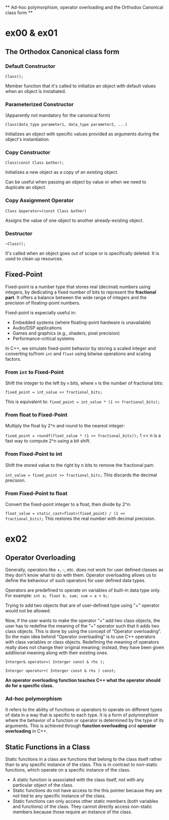 ** Ad-hoc polymorphism, operator overloading
and the Orthodox Canonical class form ** 

# ex00 & ex01
## The Orthodox Canonical class form
### Default Constructor
`Class();`

Member function that it's called to initialize an object with default values when an object is instatiated.
### Parameterized Constructor
(Apparently not mandatory for the canonical form)

`Class(data_type parameter1, data_type parameter2, ...)`

Initializes an object with specific values provided as arguments during the object's instantiation.
### Copy Constructor
`Class(const Class &other);`

Initializes a new object as a copy of an existing object.

Can be useful when passing an object by value or when we need to duplicate an object.
### Copy Assignment Operator
`Class &operator=(const Class &other)`

Assigns the value of one object to another already-existing object.
### Destructor
`~Class();`

It's called when an object goes out of scope or is specifically deleted.
It is used to clean up resources.


## Fixed-Point
Fixed-point is a number type that stores real (decimal) numbers using integers, by dedicating a fixed number of bits to represent the **fractional part**. It offers a balance between the wide range of integers and the precision of floating-point numbers.

Fixed-point is especially useful in:
- Embedded systems (where floating-point hardware is unavailable)
- Audio/DSP applications
- Games and graphics (e.g., shaders, pixel precision)
- Performance-critical systems

In C++, we simulate fixed-point behavior by storing a scaled integer and converting to/from `int` and `float` using bitwise operations and scaling factors.

### From `int` to Fixed-Point

Shift the integer to the left by `n` bits, where `n` is the number of fractional bits:

` fixed_point = int_value << fractional_bits; `
 
This is equivalent to:
` fixed_point = int_value * (1 << fractional_bits); `

### From float to Fixed-Point
Multiply the float by 2^n and round to the nearest integer:

`fixed_point = roundf(float_value * (1 << fractional_bits));` 1 << n is a fast way to compute 2^n using a bit shift.

### From Fixed-Point to int
Shift the stored value to the right by n bits to remove the fractional part:

`int_value = fixed_point >> fractional_bits;` This discards the decimal precision.

### From Fixed-Point to float
Convert the fixed-point integer to a float, then divide by 2^n:

`float_value = static_cast<float>(fixed_point) / (1 << fractional_bits);` This restores the real number with decimal precision.

# ex02
## Operator Overloading
Generally, operators like +, -, etc. does not work for user defined classes as they don’t know what to do with them. Operator overloading allows us to define the behaviour of such operators for user defined data types.

Operators are predefined to operate on variables of built-in data type only. For example: ` int a; float b, sum; sum = a + b; `.

Trying to add two objects that are of user-defined type using "+" operator would not be allowed.

Now, if the user wants to make the operator “+” add two class objects, the user has to redefine the meaning of the “+” operator such that it adds two class objects. This is done by using the concept of “Operator overloading”. So the main idea behind “Operator overloading” is to use C++ operators with class variables or class objects. Redefining the meaning of operators really does not change their original meaning; instead, they have been given additional meaning along with their existing ones.

` Interger& operator=( Interger const & rhs ); `

` Interger operator+( Interger const & rhs ) const; `

**An operator overloading function teaches C++ what the operator should do for a specific class.**

### Ad-hoc polymorphism 
It refers to the ability of functions or operators to operate on different types of data in a way that is specific to each type. It is a form of polymorphism where the behavior of a function or operator is determined by the type of its arguments. This is achieved through **function overloading** and **operator overloading** in C++.

## Static Functions in a Class
Static functions in a class are functions that belong to the class itself rather than to any specific instance of the class. This is in contrast to non-static functions, which operate on a specific instance of the class.
- A static function is associated with the class itself, not with any particular object of the class.
- Static functions do not have access to the this pointer because they are not tied to any specific instance of the class.
- Static functions can only access other static members (both variables and functions) of the class. They cannot directly access non-static members because those require an instance of the class.
